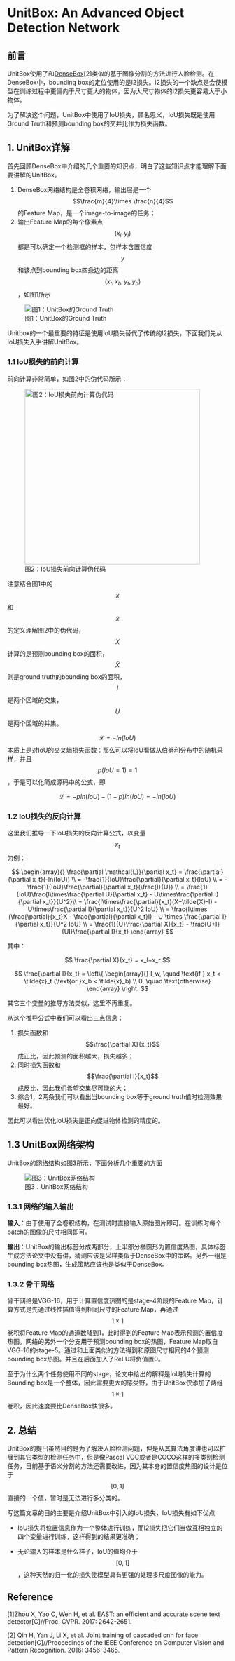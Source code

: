 # UnitBox: An Advanced Object Detection Network

## 前言

UnitBox使用了和[DenseBox](https://senliuy.gitbooks.io/advanced-deep-learning/content/di-qi-zhang-ff1a-ren-lian-jian-ce/ren-lian-jian-ce/densebox-unifying-landmark-localization-with-end-to-end-object-detection.html)\[2\]类似的基于图像分割的方法进行人脸检测。在DenseBox中，bounding box的定位使用的是l2损失。l2损失的一个缺点是会使模型在训练过程中更偏向于尺寸更大的物体，因为大尺寸物体的l2损失更容易大于小物体。

为了解决这个问题，UnitBox中使用了IoU损失，顾名思义，IoU损失既是使用Ground Truth和预测bounding box的交并比作为损失函数。

## 1. UnitBox详解

首先回顾DenseBox中介绍的几个重要的知识点，明白了这些知识点才能理解下面要讲解的UnitBox。

1. DenseBox网络结构是全卷积网络，输出层是一个$$\frac{m}{4}\times \frac{n}{4}$$的Feature Map，是一个image-to-image的任务；
2. 输出Feature Map的每个像素点$$(x_i, y_i)$$都是可以确定一个检测框的样本，包样本含置信度$$y$$和该点到bounding box四条边的距离$$(x_t,x_b,y_t,y_b)$$，如图1所示

<figure>
<img src="/assets/UnitBox_1.jpeg" alt="图1：UnitBox的Ground Truth" align="center"/>
<figcaption>图1：UnitBox的Ground Truth</figcaption>
</figure>

Unitbox的一个最重要的特征是使用IoU损失替代了传统的l2损失，下面我们先从IoU损失入手讲解UnitBox。

### 1.1 IoU损失的前向计算 

前向计算非常简单，如图2中的伪代码所示：

<figure>
<img src="/assets/UnitBox_2.png" alt="图2：IoU损失前向计算伪代码" width="400"/>
<figcaption>图2：IoU损失前向计算伪代码</figcaption>
</figure>

注意结合图1中的$$x$$和$$\tilde{x}$$的定义理解图2中的伪代码，$$X$$计算的是预测bounding box的面积，$$\tilde{X}$$则是ground truth的bounding box的面积，$$I$$是两个区域的交集，$$U$$是两个区域的并集。

$$\mathcal{L} = -ln(IoU)$$本质上是对IoU的交叉熵损失函数：那么可以将IoU看做从伯努利分布中的随机采样，并且$$p(IoU=1)=1$$，于是可以化简成源码中的公式，即

$$
\mathcal{L} = -pln(IoU)-(1-p)ln(IoU)=-ln(IoU)
$$

### 1.2 IoU损失的反向计算

这里我们推导一下IoU损失的反向计算公式，以变量$$x_t$$为例：

$$
\begin{array}{}
\frac{\partial \mathcal{L}}{\partial x_t} = 
\frac{\partial}{\partial x_t}(-ln(IoU)) \\
= -\frac{1}{IoU}\frac{\partial}{\partial x_t}(IoU) \\
= -\frac{1}{IoU}\frac{\partial}{\partial x_t}(\frac{I}{U}) \\
= \frac{1}{IoU}\frac{I\times\frac{\partial U}{\partial x_t} - U\times\frac{\partial I}{\partial x_t}}{U^2}\\
= \frac{I\times\frac{\partial}{x_t}(X+\tilde{X}-I) - U\times\frac{\partial I}{\partial x_t}}{U^2 IoU} \\
= \frac{I\times (\frac{\partial}{x_t}X - \frac{\partial}{\partial x_t}I) - U \times \frac{\partial I}{\partial x_t}}{U^2 IoU} \\
= \frac{1}{U}\frac{\partial X}{x_t} - \frac{U+I}{UI}\frac{\partial I}{x_t}
\end{array}
$$

其中：

$$
\frac{\partial X}{x_t} = x_l+x_r
$$

$$
\frac{\partial I}{x_t} = 
\left\{
\begin{array}{}
I_w, \quad \text{if } x_t < \tilde{x}_t (\text{or }x_b < \tilde{x}_b) \\
0, \quad \text{otherwise}
\end{array}
\right.
$$

其它三个变量的推导方法类似，这里不再重复。

从这个推导公式中我们可以看出三点信息：

1. 损失函数和$$\frac{\partial X}{x_t}$$成正比，因此预测的面积越大，损失越多；
2. 同时损失函数和$$\frac{\partial I}{x_t}$$成反比，因此我们希望交集尽可能的大；
3. 综合1，2两条我们可以看出当bounding box等于ground truth值时检测效果最好。

因此可以看出优化IoU损失是正向促进物体检测的精度的。

## 1.3 UnitBox网络架构

UnitBox的网络结构如图3所示，下面分析几个重要的方面

<figure>
<img src="/assets/UnitBox_3.png" alt="图3：UnitBox网络结构"/>
<figcaption>图3：UnitBox网络结构</figcaption>
</figure>

### 1.3.1 网络的输入输出

**输入**：由于使用了全卷积结构，在测试时直接输入原始图片即可。在训练时每个batch的图像的尺寸相同即可。

**输出**：UnitBox的输出标签分成两部分，上半部分椭圆形为置信度热图，具体标签生成方法论文中没有讲，猜测应该是采样类似于DenseBox中的策略。另外一组是bounding box热图，生成策略应该也是类似于DenseBox。

### 1.3.2 骨干网络

骨干网络是VGG-16，用于计算置信度热图的是stage-4阶段的Feature Map，计算方式是先通过线性插值得到相同尺寸的Feature Map，再通过$$1\times1$$卷积将Feature Map的通道数降到1，此时得到的Feature Map表示预测的置信度热图。网络的另外一个分支用于预测bounding box的热图，Feature Map取自VGG-16的stage-5。通过和上面类似的方法得到和原图尺寸相同的4个预测bounding box热图。并且在后面加入了ReLU将负值置0。

至于为什么两个任务使用不同的stage，论文中给出的解释是IoU损失计算的Bounding box是一个整体，因此需要更大的感受野，由于UnitBox仅添加了两组$$1\times1$$卷积，因此速度要比DenseBox快很多。

## 2. 总结

UnitBox的提出虽然目的是为了解决人脸检测问题，但是从其算法角度讲也可以扩展到其它类型的检测任务中，但是像Pascal VOC或者是COCO这样的多类别检测任务，目前基于语义分割的方法还需要改进，因为其本身的置信度热图的设计是位于$$[0,1]$$直接的一个值，暂时是无法进行多分类的。

写这篇文章的目的主要是介绍UnitBox中引入的IoU损失，IoU损失有如下优点

* IoU损失将位置信息作为一个整体进行训练，而l2损失把它们当做互相独立的四个变量进行训练，这样得到的结果更准确；

* 无论输入的样本是什么样子，IoU的值均介于$$[0,1]$$，这种天然的归一化的损失使模型具有更强的处理多尺度图像的能力。

## Reference

\[1\]Zhou X, Yao C, Wen H, et al. EAST: an efficient and accurate scene text detector\[C\]//Proc. CVPR. 2017: 2642-2651.

\[2\] Qin H, Yan J, Li X, et al. Joint training of cascaded cnn for face detection\[C\]//Proceedings of the IEEE Conference on Computer Vision and Pattern Recognition. 2016: 3456-3465.

